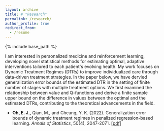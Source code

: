 ```yaml
---
layout: archive
title: # "Research"
permalink: /research/
author_profile: true
redirect_from:
  - /resume
---
```


{% include base_path %}


I am interested in personalized medicine and reinforcement learning, developing novel statistical methods for estimating optimal, adaptive interventions tailored to each patient's evolving health. My work focuses on Dynamic Treatment Regimes (DTRs) to improve individualized care through data-driven treatment strategies. In the paper below, we have dervied generalization error bounds of the estimated DTR in the setting of finite number of stages with multiple treatment options. We first examined the relationship between value and Q-functions and derive a finite sample upper bound on the difference in values between the optimal and the estimated DTRs, contributing to the theoretical advancements in the field.

* __Oh, E. J.,__ Qian, M., and Cheung, Y. K. (2022). Generalization error bounds of dynamic treatment regimes in penalized regression-based learning. _Annals of Statistics_, 50(4), 2047-2071. [[pdf]](https://par.nsf.gov/servlets/purl/10429985)


